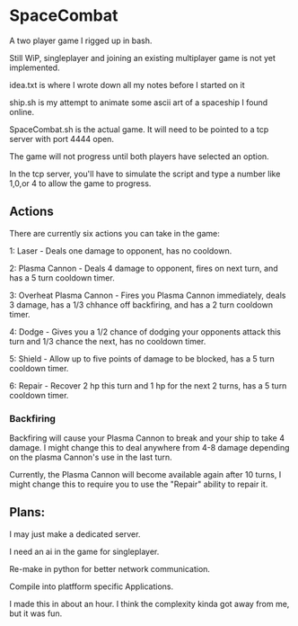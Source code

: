 # SpaceCombat
A two player game I rigged up in bash. 

Still WiP, singleplayer and joining an existing multiplayer game is not yet implemented. 



idea.txt is where I wrote down all my notes before I started on it

ship.sh is my attempt to animate some ascii art of a spaceship I found online.

SpaceCombat.sh is the actual game. It will need to be pointed to a tcp server with port 4444 open.

The game will not progress until both players have selected an option.

In the tcp server, you'll have to simulate the script and type a number like 1,0,or 4 to allow the game to progress.

## Actions
There are currently six actions you can take in the game:

  1: Laser - Deals one damage to opponent, has no cooldown.
  
  2: Plasma Cannon - Deals 4 damage to opponent, fires on next turn, and has a 5 turn cooldown timer.
  
  3: Overheat Plasma Cannon - Fires you Plasma Cannon immediately, deals 3 damage, has a 1/3 chhance off backfiring, and has a 2 turn cooldown timer.
  
  4: Dodge - Gives you a 1/2 chance of dodging your opponents attack this turn and 1/3 chance the next, has no cooldown timer.
  
  5: Shield - Allow up to five points of damage to be blocked, has a 5 turn cooldown timer. 
  
  6: Repair - Recover 2 hp this turn and 1 hp for the next 2 turns, has a 5 turn cooldown timer.


### Backfiring
Backfiring will cause your Plasma Cannon to break and your ship to take 4 damage. I might change this to deal anywhere from 4-8 damage depending on the plasma Cannon's use in the last turn.

Currently, the Plasma Cannon will become available again after 10 turns, I might change this to require you to use the "Repair" ability to repair it.


## Plans:

  I may just make a dedicated server.
  
  I need an ai in the game for singleplayer.
  
  Re-make in python for better network communication.
  
  Compile into platfform specific Applications.



I made this in about an hour. I think the complexity kinda got away from me, but it was fun.
